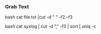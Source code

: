### Grab Text

bash
cat file.txt |cut -d " " -f2.-f3


bash
cat syslog | cut -d "," -f3 | sort | uniq -c
